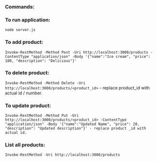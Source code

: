 ### Commands:

### To run application:
`node server.js`

### To add product:
`Invoke-RestMethod -Method Post -Uri http://localhost:3000/products -ContentType "application/json" -Body '{"name":"Ice cream", "price": 180, "description": "Delicious"}'
`
### To delete product:
`Invoke-RestMethod -Method Delete -Uri http://localhost:3000/products/<product_id>`   - replace product_id with actual id / number. 

### To update product:
`Invoke-RestMethod -Method Put -Uri http://localhost:3000/products/<product_id> -ContentType "application/json" -Body '{"name":"Updated Name", "price": 20, "description": "Updated description"}' - replace product _id with actual id.` 

### List all products:
`Invoke-RestMethod -Uri http://localhost:3000/products`

